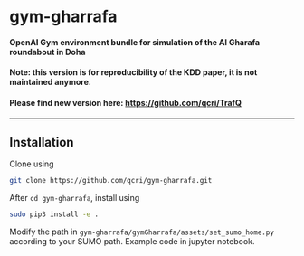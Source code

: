 # gym-gharrafa
#### **OpenAI Gym environment bundle for simulation of the Al Gharafa roundabout in Doha**
#### Note: this version is for reproducibility of the KDD paper, it is not maintained anymore.
#### Please find new version here: https://github.com/qcri/TrafQ

---

## Installation


Clone using
```bash
git clone https://github.com/qcri/gym-gharrafa.git
```

After `cd gym-gharrafa`, install using
```bash
sudo pip3 install -e .
```
Modify the path in `gym-gharrafa/gymGharrafa/assets/set_sumo_home.py` according to your SUMO path. 
Example code in jupyter notebook.
